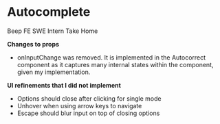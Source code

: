 # Autocomplete

Beep FE SWE Intern Take Home

**Changes to props**

- onInputChange was removed. It is implemented in the Autocorrect component as it captures many internal states within the component, given my implementation.

**UI refinements that I did not implement**

- Options should close after clicking for single mode
- Unhover when using arrow keys to navigate
- Escape should blur input on top of closing options

